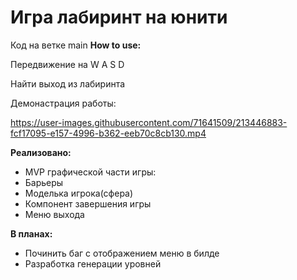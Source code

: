<h1> Игра лабиринт на юнити </h1>
Код на ветке main
<b>How to use:</b>

Передвижение на W A S D

Найти выход из лабиринта

Демонастрация работы:



https://user-images.githubusercontent.com/71641509/213446883-fcf17095-e157-4996-b362-eeb70c8cb130.mp4






<b>Реализовано: </b>
* MVP графической части игры:
* Барьеры
* Моделька игрока(сфера)
* Компонент завершения игры
* Меню выхода

<b>В планах: </b>
* Починить баг с отображением меню в билде
* Разработка генерации уровней
